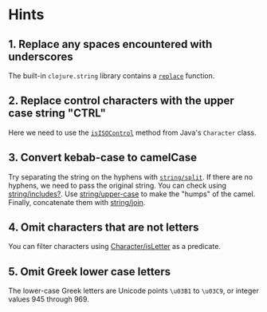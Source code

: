 # Hints

## 1. Replace any spaces encountered with underscores

The built-in `clojure.string` library contains a [`replace`][str-replace] function.

## 2. Replace control characters with the upper case string "CTRL"

Here we need to use the [`isISOControl`][java-ctrl] method from Java's `Character` class.

## 3. Convert kebab-case to camelCase

Try separating the string on the hyphens with [`string/split`][str-split].
If there are no hyphens, we need to pass the original string. You can check using [string/includes?][str-includes]. Use [string/upper-case][str-upper-case] to make the "humps" of the camel. Finally, concatenate them with [string/join][str-join].

## 4. Omit characters that are not letters

You can filter characters using [Character/isLetter][java-isletter] as a predicate.

## 5. Omit Greek lower case letters

The lower-case Greek letters are Unicode points `\u03B1` to `\u03C9`, or integer values 945 through 969.

[str-join]: https://clojuredocs.org/clojure.string/join
[str-upper-case]: https://clojuredocs.org/clojure.string/upper-case
[str-includes]: https://clojuredocs.org/clojure.string/includes_q
[str-split]: https://clojuredocs.org/clojure.string/split
[str-replace]: https://clojuredocs.org/clojure.string/replace
[java-ctrl]: https://docs.oracle.com/javase/8/docs/api/java/lang/Character.html#isISOControl-char-
[java-isletter]: https://docs.oracle.com/en/java/javase/17/docs/api/java.base/java/lang/Character.html#isLetter(char)